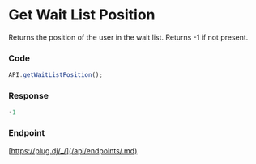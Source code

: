 # Get Wait List Position

Returns the position of the user in the wait list. Returns -1 if not present.

### Code

```js
API.getWaitListPosition();
```

### Response

```js
-1
```

### Endpoint

[https://plug.dj/_/](/api/endpoints/.md)